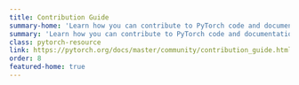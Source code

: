 ```yaml
---
title: Contribution Guide
summary-home: 'Learn how you can contribute to PyTorch code and documentation.'
summary: 'Learn how you can contribute to PyTorch code and documentation.'
class: pytorch-resource
link: https://pytorch.org/docs/master/community/contribution_guide.html
order: 8
featured-home: true
---
```

